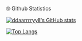 🤓 Github Statistics
  
[![ddaarrrryyll's GitHub stats](https://github-readme-stats.vercel.app/api?username=ddaarrrryyll&count_private=true&show_icons=true&theme=dracula&title_color=0decaf0)](https://github.com/ddaarrrryyll/github-readme-stats)
  
[![Top Langs](https://github-readme-stats.vercel.app/api/top-langs/?username=ddaarrrryyll&langs_count=7&theme=dracula&title_color=0decaf0)](https://github.com/ddaarrrryyll/github-readme-stats)
<!--
**ddaarrrryyll/ddaarrrryyll** is a ✨ _special_ ✨ repository because its `README.md` (this file) appears on your GitHub profile.

Here are some ideas to get you started:

- 🔭 I’m currently working on ...
- 🌱 I’m currently learning ...
- 👯 I’m looking to collaborate on ...
- 🤔 I’m looking for help with ...
- 💬 Ask me about ...
- 📫 How to reach me: ...
- 😄 Pronouns: ...
- ⚡ Fun fact: ...
-->
